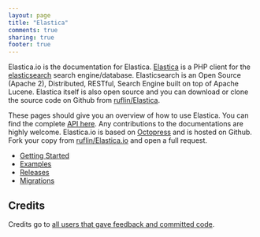 ```yaml
---
layout: page
title: "Elastica"
comments: true
sharing: true
footer: true
---
```


Elastica.io is the documentation for Elastica. [Elastica](http://github.com/ruflin/Elastica) is a PHP client for the [elasticsearch](http://elasticsearch.org) search engine/database. Elasticsearch is an Open Source (Apache 2), Distributed, RESTful, Search Engine built on top of Apache Lucene. Elastica itself is also open source and you can download or clone the source code on Github from [ruflin/Elastica](http://github.com/ruflin/Elastica).

These pages should give you an overview of how to use Elastica. You can find the complete [API here](api/index.html). Any contributions to the documentations are highly welcome. Elastica.io is based on [Octopress](http://octopress.org/) and is hosted on Github. Fork your copy from [ruflin/Elastica.io](https://github.com/ruflin/Elastica.io) and open a full request.

* [Getting Started](/getting-started/)
* [Examples](/examples/)
* [Releases](/releases/)
* [Migrations](/migrations/)


Credits
-------
Credits go to <a href="https://github.com/ruflin/Elastica/network/members">all users that gave feedback and committed code</a>.
